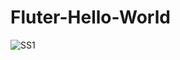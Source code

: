 # Fluter-Hello-World
![SS1](https://user-images.githubusercontent.com/108008682/179687203-eb5b6eb1-3304-4f91-9555-0e0c33a10bdc.png)
